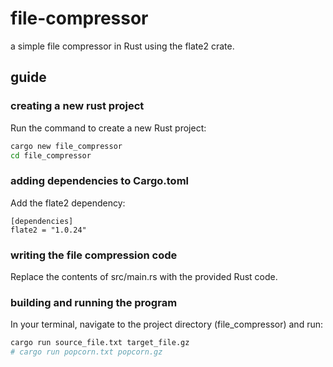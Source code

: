 # file-compressor
a simple file compressor in Rust using the flate2 crate. 

## guide
### creating a new rust project

Run the command to create a new Rust project:

```bash
cargo new file_compressor
cd file_compressor
```
### adding dependencies to Cargo.toml
Add the flate2 dependency:
```
[dependencies]
flate2 = "1.0.24"
```
### writing the file compression code
Replace the contents of src/main.rs with the provided Rust code.

### building and running the program
In your terminal, navigate to the project directory (file_compressor) and run:

```bash
cargo run source_file.txt target_file.gz
# cargo run popcorn.txt popcorn.gz
```
